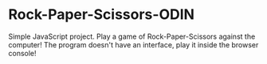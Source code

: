 # Rock-Paper-Scissors-ODIN
Simple JavaScript project. Play a game of Rock-Paper-Scissors against the computer!
The program doesn't have an interface, play it inside the browser console!